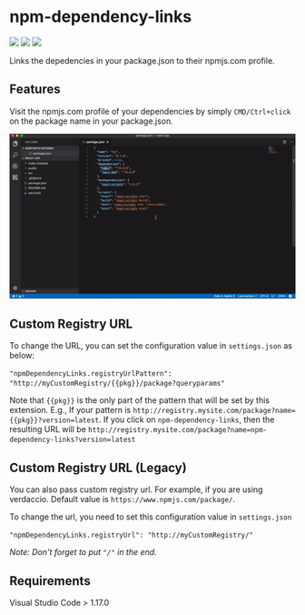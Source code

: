 # npm-dependency-links

[![](https://vsmarketplacebadge.apphb.com/version/herrmannplatz.npm-dependency-links.svg)](https://marketplace.visualstudio.com/items?itemName=herrmannplatz.npm-dependency-links) [![](https://vsmarketplacebadge.apphb.com/installs/herrmannplatz.npm-dependency-links.svg)](https://marketplace.visualstudio.com/items?itemName=herrmannplatz.npm-dependency-links) [![](https://vsmarketplacebadge.apphb.com/rating/herrmannplatz.npm-dependency-links.svg)](https://marketplace.visualstudio.com/items?itemName=herrmannplatz.npm-dependency-links)

Links the depedencies in your package.json to their npmjs.com profile.

## Features

Visit the npmjs.com profile of your dependencies by simply `CMD/Ctrl+click` on the package name in your package.json.

![link example](images/promo.gif)

## Custom Registry URL
To change the URL, you can set the configuration value in `settings.json` as below:

`"npmDependencyLinks.registryUrlPattern": "http://myCustomRegistry/{{pkg}}/package?queryparams"`

Note that `{{pkg}}` is the only part of the pattern that will be set by this extension. E.g., If your pattern is `http://registry.mysite.com/package?name={{pkg}}?version=latest`. If you click on `npm-dependency-links`, then the resulting URL will be `http://registry.mysite.com/package?name=npm-dependency-links?version=latest`

## Custom Registry URL (Legacy)
You can also pass custom registry url. For example, if you are using verdaccio. Default value is `https://www.npmjs.com/package/`.

To change the url, you need to set this configuration value in `settings.json`

`"npmDependencyLinks.registryUrl": "http://myCustomRegistry/"`

_Note: Don't forget to put `"/"` in the end._

## Requirements

Visual Studio Code > 1.17.0
